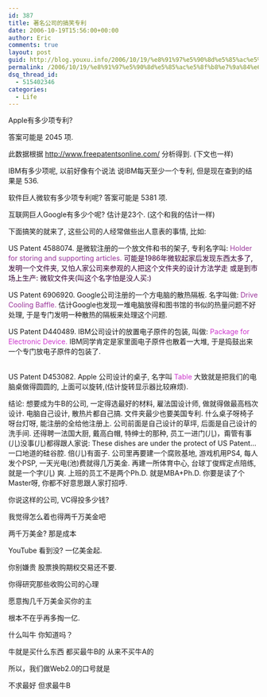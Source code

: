 ```yaml
---
id: 387
title: 著名公司的搞笑专利
date: 2006-10-19T15:56:00+00:00
author: Eric
comments: true
layout: post
guid: http://blog.youxu.info/2006/10/19/%e8%91%97%e5%90%8d%e5%85%ac%e5%8f%b8%e7%9a%84%e6%90%9e%e7%ac%91%e4%b8%93%e5%88%a9/
permalink: /2006/10/19/%e8%91%97%e5%90%8d%e5%85%ac%e5%8f%b8%e7%9a%84%e6%90%9e%e7%ac%91%e4%b8%93%e5%88%a9/
dsq_thread_id:
  - 515402346
categories:
  - Life
---
```

Apple有多少项专利?
  
答案可能是 2045 项.
  
此数据根据 <http://www.freepatentsonline.com/> 分析得到. (下文也一样)

IBM有多少项呢, 以前好像有个说法 说IBM每天至少一个专利, 但是现在查到的结果是 536.

软件巨人微软有多少项专利呢? 答案可能是 5381 项.

互联网巨人Google有多少个呢? 估计是23个. (这个和我的估计一样)

下面搞笑的就来了, 这些公司的人经常做些出人意表的事情, 比如:
  
<span class="textregbold11">US Patent 4588074. 是微软注册的一个放文件和书的架子, 专利名字叫: </span><span style="color: rgb(153, 51, 153);">Holder for storing and supporting articles. </span><span style="color: rgb(51, 0, 51);">可能是1986年微软起家后发现东西太多了, 发明一个文件夹, 又怕人家公司来参观的人把这个文件夹的设计方法学走 或是到市场上生产: 微软文件夹(叫这个名字怕是没人买:)</span>

<span class="textregbold11">US Patent 6906920. Google公司注册的一个方电脑的散热隔板. 名字叫做: </span><span style="color: rgb(153, 51, 153);">Drive Cooling Baffle.</span> 估计Google也发现一堆电脑放得和图书馆的书似的热量问题不好处理, 于是专门发明一种散热的隔板来处理这个问题.

US Patent D440489. IBM公司设计的放置电子原件的包装, 叫做: <span style="color: rgb(204, 51, 204);">Package for Electronic Device.</span> IBM同学肯定是家里面电子原件也散着一大堆, 于是捣鼓出来一个专门放电子原件的包装了.
  
<span class="textregbold11"><br /> </span><span class="textregbold11">US Patent D453082</span><span class="textregbold11">. Apple 公司设计的桌子, 名字叫</span> <span style="color: rgb(204, 51, 204);">Table</span> 大致就是把我们的电脑桌做得圆圆的, 上面可以旋转,(估计旋转显示器比较麻烦).
  
<span class="textregbold11"></span>
  
<span class="textregbold11">结论: 想要成为牛B的公司, </span>一定得选最好的材料, 雇法国设计师, 做就得做最高档次设计. 电脑自己设计, 散热片都自己搞. 文件夹最少也要美国专利. 什么桌子呀椅子呀台灯呀, 能注册的全给他注册上. 公司前面是自己设计的草坪, 后面是自己设计的洗手间. 还得聘一法国大厨, 戴高白帽, 特绅士的那种, 员工一进门(儿)，甭管有事(儿)没事(儿)都得跟人家说: These dishes are under the protect of US Patent&#8230; 一口地道的硅谷腔. 倍(儿)有面子. 公司里再要建一个腐败基地, 游戏机用PS4, 每人发个PSP, 一天光电(池)费就得几万美金. 再建一所体育中心, 台球丁俊辉定点陪练, 就是一个字(儿) 爽. 上班的员工不是两个Ph.D. 就是MBA+Ph.D. 你要是读了个Master呀, 你都不好意思跟人家打招呼.

你说这样的公司, VC得投多少钱?
  
我觉得怎么着也得两千万美金吧
  
两千万美金? 那是成本
  
YouTube 看到没? 一亿美金起.
  
你别嫌贵 股票换购期权交易还不要.
  
你得研究那些收购公司的心理
  
愿意掏几千万美金买你的主
  
根本不在乎再多掏一亿.

什么叫牛 你知道吗？
  
牛就是买什么东西 都买最牛B的 从来不买牛A的
  
所以，我们做Web2.0的口号就是
  
不求最好 但求最牛B